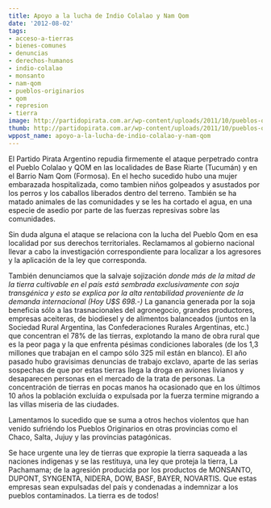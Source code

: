 ```yaml
---
title: Apoyo a la lucha de Indio Colalao y Nam Qom
date: '2012-08-02'
tags:
- acceso-a-tierras
- bienes-comunes
- denuncias
- derechos-humanos
- indio-colalao
- monsanto
- nam-qom
- pueblos-originarios
- qom
- represion
- tierra
image: http://partidopirata.com.ar/wp-content/uploads/2011/10/pueblos-originarios.jpg
thumb: http://partidopirata.com.ar/wp-content/uploads/2011/10/pueblos-originarios-150x150.jpg
wppost_name: apoyo-a-la-lucha-de-indio-colalao-y-nam-qom
---
```


El Partido Pirata Argentino repudia firmemente el ataque perpetrado contra el Pueblo Colalao y QOM en las localidades de Base Riarte (Tucumán) y en el Barrio Nam Qom (Formosa). En el hecho sucedido hubo una mujer embarazada hospitalizada, como tambien niños golpeados y asustados por los perros y los caballos liberados dentro del terreno. También se ha matado animales de las comunidades y se les ha cortado el agua, en una especie de asedio por parte de las fuerzas represivas sobre las comunidades.

Sin duda alguna el ataque se relaciona con la lucha del Pueblo Qom en esa localidad por sus derechos territoriales. Reclamamos al gobierno nacional llevar a cabo la investigación correspondiente para localizar a los agresores y la aplicación de la ley que corresponda.

También denunciamos que la salvaje sojización *donde más de la mitad de la tierra cultivable en el país está sembrada exclusivamente con soja transgénica y esto se explica por la alta rentabilidad proveniente de la demanda internacional (Hoy U$S 698.-)* La ganancia generada por la soja beneficia sólo a las trasnacionales del agronegocio, grandes productores, empresas aceiteras, de biodiesel y de alimentos balanceados (juntos en la Sociedad Rural Argentina, las Confederaciones Rurales Argentinas, etc.) que concentran el 78% de las tierras, explotando la mano de obra rural que es la peor paga y la que enfrenta pésimas condiciones laborales (de los 1,3 millones que trabajan en el campo sólo 325 mil están en blanco). El año pasado hubo gravisimas denuncias de trabajo exclavo, aparte de las serias sospechas de que por estas tierras llega la droga en aviones livianos y desaparecen personas en el mercado de la trata de personas. La concentración de tierras en pocas manos ha ocasionado que en los últimos 10 años la población excluída o expulsada por la fuerza termine migrando a las villas miseria de las ciudades.

Lamentamos lo sucedido que se suma a otros hechos violentos que han venido sufriéndo los Pueblos Originarios en otras provincias como el Chaco, Salta, Jujuy y las provincias patagónicas.

Se hace urgente una ley de tierras que expropie la tierra saqueada a las naciones indigenas y se las restituya, una ley que proteja la tierra, La Pachamama; de la agresión producida por los productos de MONSANTO, DUPONT, SYNGENTA, NIDERA, DOW, BASF, BAYER, NOVARTIS. Que estas empresas sean expulsadas del país y condenadas a indemnizar a los pueblos contaminados.
La tierra es de todos! 
